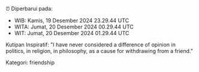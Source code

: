 ⏰ Diperbarui pada:
- WIB: Kamis, 19 Desember 2024 23.29.44 UTC
- WITA: Jumat, 20 Desember 2024 00.29.44 UTC
- WIT: Jumat, 20 Desember 2024 01.29.44 UTC

Kutipan Inspiratif:
"I have never considered a difference of opinion in politics, in religion, in philosophy, as a cause for withdrawing from a friend."


Kategori: friendship

